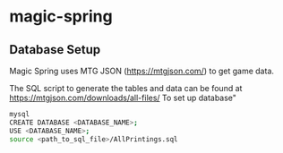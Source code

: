 # magic-spring

## Database Setup

Magic Spring uses MTG JSON (https://mtgjson.com/) to get game data.

The SQL script to generate the tables and data can be found at https://mtgjson.com/downloads/all-files/
To set up database"

```sh
mysql
CREATE DATABASE <DATABASE_NAME>;
USE <DATABASE_NAME>;
source <path_to_sql_file>/AllPrintings.sql
```
